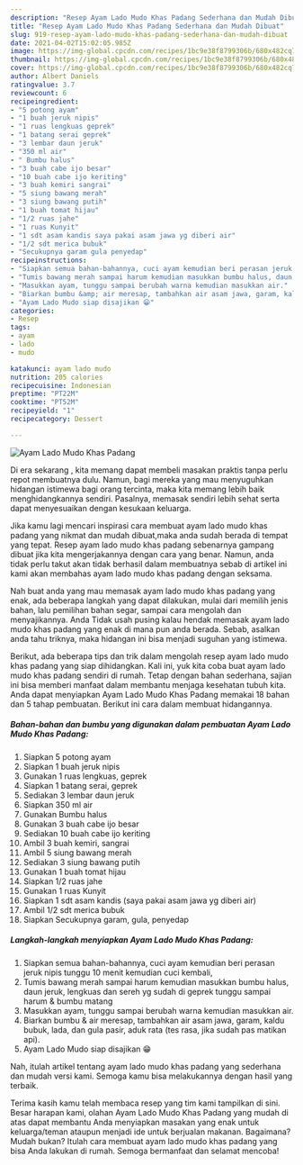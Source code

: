 ```yaml
---
description: "Resep Ayam Lado Mudo Khas Padang Sederhana dan Mudah Dibuat"
title: "Resep Ayam Lado Mudo Khas Padang Sederhana dan Mudah Dibuat"
slug: 919-resep-ayam-lado-mudo-khas-padang-sederhana-dan-mudah-dibuat
date: 2021-04-02T15:02:05.985Z
image: https://img-global.cpcdn.com/recipes/1bc9e38f8799306b/680x482cq70/ayam-lado-mudo-khas-padang-foto-resep-utama.jpg
thumbnail: https://img-global.cpcdn.com/recipes/1bc9e38f8799306b/680x482cq70/ayam-lado-mudo-khas-padang-foto-resep-utama.jpg
cover: https://img-global.cpcdn.com/recipes/1bc9e38f8799306b/680x482cq70/ayam-lado-mudo-khas-padang-foto-resep-utama.jpg
author: Albert Daniels
ratingvalue: 3.7
reviewcount: 6
recipeingredient:
- "5 potong ayam"
- "1 buah jeruk nipis"
- "1 ruas lengkuas geprek"
- "1 batang serai geprek"
- "3 lembar daun jeruk"
- "350 ml air"
- " Bumbu halus"
- "3 buah cabe ijo besar"
- "10 buah cabe ijo keriting"
- "3 buah kemiri sangrai"
- "5 siung bawang merah"
- "3 siung bawang putih"
- "1 buah tomat hijau"
- "1/2 ruas jahe"
- "1 ruas Kunyit"
- "1 sdt asam kandis saya pakai asam jawa yg diberi air"
- "1/2 sdt merica bubuk"
- "Secukupnya garam gula penyedap"
recipeinstructions:
- "Siapkan semua bahan-bahannya, cuci ayam kemudian beri perasan jeruk nipis tunggu 10 menit kemudian cuci kembali,"
- "Tumis bawang merah sampai harum kemudian masukkan bumbu halus, daun jeruk, lengkuas dan sereh yg sudah di geprek tunggu sampai harum &amp; bumbu matang"
- "Masukkan ayam, tunggu sampai berubah warna kemudian masukkan air."
- "Biarkan bumbu &amp; air meresap, tambahkan air asam jawa, garam, kaldu bubuk, lada, dan gula pasir, aduk rata (tes rasa, jika sudah pas matikan api)."
- "Ayam Lado Mudo siap disajikan 😁"
categories:
- Resep
tags:
- ayam
- lado
- mudo

katakunci: ayam lado mudo 
nutrition: 205 calories
recipecuisine: Indonesian
preptime: "PT22M"
cooktime: "PT52M"
recipeyield: "1"
recipecategory: Dessert

---
```



![Ayam Lado Mudo Khas Padang](https://img-global.cpcdn.com/recipes/1bc9e38f8799306b/680x482cq70/ayam-lado-mudo-khas-padang-foto-resep-utama.jpg)

Di era  sekarang , kita memang dapat membeli masakan praktis tanpa perlu repot membuatnya dulu. Namun, bagi mereka yang mau menyuguhkan hidangan istimewa bagi orang tercinta, maka kita memang lebih baik menghidangkannya sendiri. Pasalnya, memasak sendiri lebih sehat serta dapat menyesuaikan dengan kesukaan keluarga.

Jika kamu lagi mencari inspirasi cara membuat ayam lado mudo khas padang yang nikmat dan mudah dibuat,maka anda sudah berada di tempat yang tepat. Resep ayam lado mudo khas padang  sebenarnya gampang dibuat jika kita mengerjakannya dengan cara yang benar. Namun, anda tidak perlu takut akan tidak berhasil dalam membuatnya 
sebab di artikel ini kami akan membahas ayam lado mudo khas padang dengan seksama.  



Nah buat anda yang mau memasak ayam lado mudo khas padang yang enak, ada beberapa langkah yang dapat dilakukan, mulai dari memilih jenis bahan, lalu pemilihan bahan segar, sampai cara mengolah dan menyajikannya. Anda Tidak usah pusing kalau hendak memasak ayam lado mudo khas padang yang enak di mana pun anda berada. Sebab, asalkan anda  tahu triknya, maka hidangan ini bisa menjadi suguhan yang istimewa.

Berikut, ada beberapa tips dan trik dalam mengolah resep ayam lado mudo khas padang yang siap dihidangkan. Kali ini, yuk kita coba buat ayam lado mudo khas padang sendiri di rumah. Tetap dengan bahan sederhana, sajian ini bisa memberi manfaat dalam membantu menjaga kesehatan tubuh kita. Anda dapat menyiapkan Ayam Lado Mudo Khas Padang memakai 18 bahan dan 5 tahap pembuatan. Berikut ini cara dalam membuat hidangannya.

<!--inarticleads1-->

##### Bahan-bahan dan bumbu yang digunakan dalam pembuatan Ayam Lado Mudo Khas Padang:

1. Siapkan 5 potong ayam
1. Siapkan 1 buah jeruk nipis
1. Gunakan 1 ruas lengkuas, geprek
1. Siapkan 1 batang serai, geprek
1. Sediakan 3 lembar daun jeruk
1. Siapkan 350 ml air
1. Gunakan  Bumbu halus
1. Gunakan 3 buah cabe ijo besar
1. Sediakan 10 buah cabe ijo keriting
1. Ambil 3 buah kemiri, sangrai
1. Ambil 5 siung bawang merah
1. Sediakan 3 siung bawang putih
1. Gunakan 1 buah tomat hijau
1. Siapkan 1/2 ruas jahe
1. Gunakan 1 ruas Kunyit
1. Siapkan 1 sdt asam kandis (saya pakai asam jawa yg diberi air)
1. Ambil 1/2 sdt merica bubuk
1. Siapkan Secukupnya garam, gula, penyedap




<!--inarticleads2-->

##### Langkah-langkah menyiapkan Ayam Lado Mudo Khas Padang:

1. Siapkan semua bahan-bahannya, cuci ayam kemudian beri perasan jeruk nipis tunggu 10 menit kemudian cuci kembali,
1. Tumis bawang merah sampai harum kemudian masukkan bumbu halus, daun jeruk, lengkuas dan sereh yg sudah di geprek tunggu sampai harum &amp; bumbu matang
1. Masukkan ayam, tunggu sampai berubah warna kemudian masukkan air.
1. Biarkan bumbu &amp; air meresap, tambahkan air asam jawa, garam, kaldu bubuk, lada, dan gula pasir, aduk rata (tes rasa, jika sudah pas matikan api).
1. Ayam Lado Mudo siap disajikan 😁




Nah, itulah artikel tentang  ayam lado mudo khas padang  yang sederhana dan mudah versi kami. Semoga kamu bisa melakukannya dengan hasil yang terbaik. 

Terima kasih kamu telah membaca resep yang tim kami tampilkan di sini. Besar harapan kami, olahan  Ayam Lado Mudo Khas Padang yang mudah di atas dapat membantu Anda menyiapkan masakan yang enak untuk keluarga/teman ataupun menjadi ide untuk berjualan makanan. Bagaimana? Mudah bukan? Itulah cara membuat ayam lado mudo khas padang yang bisa Anda lakukan di rumah. Semoga bermanfaat dan selamat mencoba!


